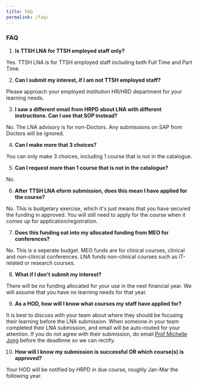 ```yaml
---
title: FAQ
permalink: /faq/
---
```

### **FAQ**

1. **Is TTSH LNA for TTSH employed staff only?**
</b>
Yes. TTSH LNA is for TTSH employed staff including both Full Time and Part Time. 

2. **Can I submit my interest, if I am not TTSH employed staff?** 
</b>
Please approach your employed institution HR/HRD department for your learning needs. 

3. **I saw a different email from HRPD about LNA with different instructions. Can I use that SOP instead?** 
</b>
No. The LNA advisory is for non-Doctors. Any submissions on SAP from Doctors will be ignored. 

4. **Can I make more that 3 choices?** 
</b>
You can only make 3 choices, including 1 course that is not in the catalogue. 

5. **Can I request more than 1 course that is not in the catalogue?** 
</b>
No. 

6. **After TTSH LNA eform submission, does this mean I have applied for the course?** 
</b>
No. This is budgetary exercise, which it's just means that you have secured the funding in approved. You will still need to apply for the course when it comes up for application/registration. 

7. **Does this funding eat into my allocated funding from MEO for conferences?** 
</b>
No. This is a seperate budget. MEO funds are for clinical courses, clinical and non-clinical conferences. LNA funds non-clinical courses such as IT-related or research courses. 

8. **What if I don't submit my interest?** 
</b>
There will be no funding allocated for your use in the next financial year. We will assume that you have no learning needs for that year. 

9. **As a HOD, how will I know what courses my staff have applied for?** 
</b>
It is best to discuss with your team about where they should be focusing their learning before the LNA submission. When someone in your team completed their LNA submission, and email will be auto-routed for your attention. If you do not agree with their submission, do email <u>Prof Michelle Jong</u> before the deadlinne so we can rectify. 

10. **How will I know my submission is successful OR which course(s) is approved?** 
</b>
Your HOD will be notified by HRPD in due course, roughly Jan-Mar the following year.